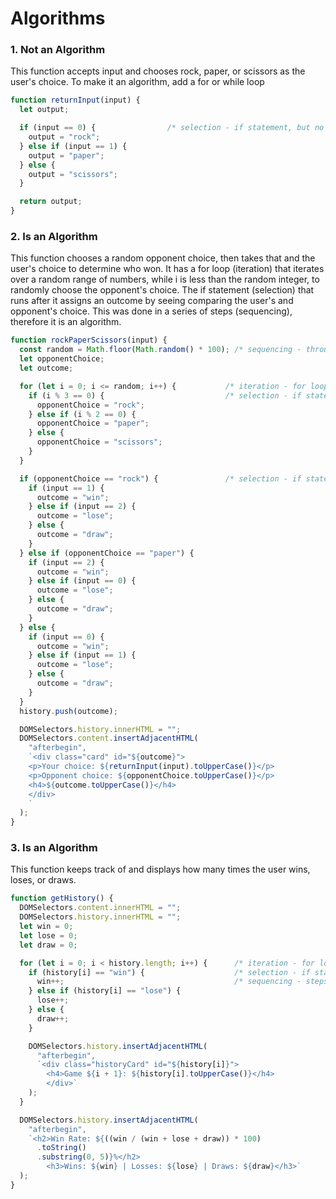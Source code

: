 # Algorithms

### 1. Not an Algorithm
This function accepts input and chooses rock, paper, or scissors as the user's choice. To make it an algorithm, add a for or while loop
```javascript
function returnInput(input) {
  let output;

  if (input == 0) {                /* selection - if statement, but no iteration */
    output = "rock";
  } else if (input == 1) {
    output = "paper";
  } else {
    output = "scissors";
  }

  return output;
}
```

### 2. Is an Algorithm

This function chooses a random opponent choice, then takes that and the user's choice to determine who won. 
It has a for loop (iteration) that iterates over a random range of numbers, while i is less than the random integer, to randomly choose the opponent's choice. The if statement (selection) that runs after it assigns an outcome by seeing comparing the user's and opponent's choice. This was done in a series of steps (sequencing), therefore it is an algorithm.

```javascript
function rockPaperScissors(input) {
  const random = Math.floor(Math.random() * 100); /* sequencing - throughout the function */
  let opponentChoice;
  let outcome;

  for (let i = 0; i <= random; i++) {           /* iteration - for loop */
    if (i % 3 == 0) {                           /* selection - if statement */
      opponentChoice = "rock";
    } else if (i % 2 == 0) {
      opponentChoice = "paper";
    } else {
      opponentChoice = "scissors";
    }
  }

  if (opponentChoice == "rock") {               /* selection - if statement */
    if (input == 1) {
      outcome = "win";
    } else if (input == 2) {
      outcome = "lose";
    } else {
      outcome = "draw";
    }
  } else if (opponentChoice == "paper") {
    if (input == 2) {
      outcome = "win";
    } else if (input == 0) {
      outcome = "lose";
    } else {
      outcome = "draw";
    }
  } else {
    if (input == 0) {
      outcome = "win";
    } else if (input == 1) {
      outcome = "lose";
    } else {
      outcome = "draw";
    }
  }
  history.push(outcome);

  DOMSelectors.history.innerHTML = "";
  DOMSelectors.content.insertAdjacentHTML(
    "afterbegin",
    `<div class="card" id="${outcome}">
    <p>Your choice: ${returnInput(input).toUpperCase()}</p>
    <p>Opponent choice: ${opponentChoice.toUpperCase()}</p>
    <h4>${outcome.toUpperCase()}</h4>
    </div>
    `
  );
}
```

### 3. Is an Algorithm
This function keeps track of and displays how many times the user wins, loses, or draws.
```javascript
function getHistory() {
  DOMSelectors.content.innerHTML = "";
  DOMSelectors.history.innerHTML = "";
  let win = 0;
  let lose = 0;
  let draw = 0;

  for (let i = 0; i < history.length; i++) {      /* iteration - for loop */
    if (history[i] == "win") {                    /* selection - if statement */
      win++;                                      /* sequencing - steps throughout the function */
    } else if (history[i] == "lose") {
      lose++;
    } else {
      draw++;
    }

    DOMSelectors.history.insertAdjacentHTML(
      "afterbegin",
      `<div class="historyCard" id="${history[i]}">
        <h4>Game ${i + 1}: ${history[i].toUpperCase()}</h4>
        </div>`
    );
  }

  DOMSelectors.history.insertAdjacentHTML(
    "afterbegin",
    `<h2>Win Rate: ${((win / (win + lose + draw)) * 100)
      .toString()
      .substring(0, 5)}%</h2>
        <h3>Wins: ${win} | Losses: ${lose} | Draws: ${draw}</h3>`
  );
}

```